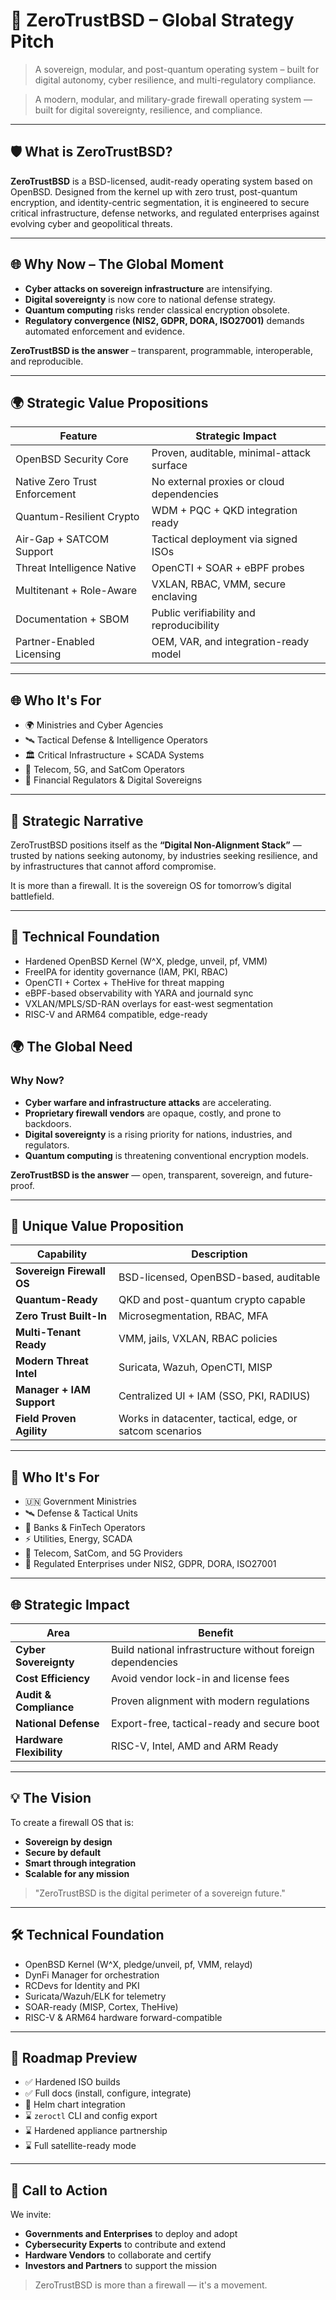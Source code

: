 # 🚀 ZeroTrustBSD – Global Strategy Pitch

> A sovereign, modular, and post-quantum operating system – built for digital autonomy, cyber resilience, and multi-regulatory compliance.

> A modern, modular, and military-grade firewall operating system — built for digital sovereignty, resilience, and compliance.

---

## 🛡 What is ZeroTrustBSD?

**ZeroTrustBSD** is a BSD-licensed, audit-ready operating system based on OpenBSD. Designed from the kernel up with zero trust, post-quantum encryption, and identity-centric segmentation, it is engineered to secure critical infrastructure, defense networks, and regulated enterprises against evolving cyber and geopolitical threats.

---

## 🌐 Why Now – The Global Moment

- **Cyber attacks on sovereign infrastructure** are intensifying.
- **Digital sovereignty** is now core to national defense strategy.
- **Quantum computing** risks render classical encryption obsolete.
- **Regulatory convergence (NIS2, GDPR, DORA, ISO27001)** demands automated enforcement and evidence.

**ZeroTrustBSD is the answer** – transparent, programmable, interoperable, and reproducible.

---

## 🌍 Strategic Value Propositions

| Feature                      | Strategic Impact |
|-----------------------------|------------------|
| OpenBSD Security Core       | Proven, auditable, minimal-attack surface |
| Native Zero Trust Enforcement | No external proxies or cloud dependencies |
| Quantum-Resilient Crypto     | WDM + PQC + QKD integration ready |
| Air-Gap + SATCOM Support     | Tactical deployment via signed ISOs |
| Threat Intelligence Native   | OpenCTI + SOAR + eBPF probes |
| Multitenant + Role-Aware     | VXLAN, RBAC, VMM, secure enclaving |
| Documentation + SBOM         | Public verifiability and reproducibility |
| Partner-Enabled Licensing    | OEM, VAR, and integration-ready model |

---

## 🌐 Who It's For

- 🌍 Ministries and Cyber Agencies
- 🛰 Tactical Defense & Intelligence Operators
- 🏛 Critical Infrastructure + SCADA Systems
- 📡 Telecom, 5G, and SatCom Operators
- 🏦 Financial Regulators & Digital Sovereigns

---

## 🧭 Strategic Narrative

ZeroTrustBSD positions itself as the **“Digital Non-Alignment Stack”** — trusted by nations seeking autonomy, by industries seeking resilience, and by infrastructures that cannot afford compromise.

It is more than a firewall. It is the sovereign OS for tomorrow’s digital battlefield.

---

## 🔧 Technical Foundation

- Hardened OpenBSD Kernel (W^X, pledge, unveil, pf, VMM)
- FreeIPA for identity governance (IAM, PKI, RBAC)
- OpenCTI + Cortex + TheHive for threat mapping
- eBPF-based observability with YARA and journald sync
- VXLAN/MPLS/SD-RAN overlays for east-west segmentation
- RISC-V and ARM64 compatible, edge-ready

## 🌍 The Global Need

### Why Now?

- **Cyber warfare and infrastructure attacks** are accelerating.
- **Proprietary firewall vendors** are opaque, costly, and prone to backdoors.
- **Digital sovereignty** is a rising priority for nations, industries, and regulators.
- **Quantum computing** is threatening conventional encryption models.

**ZeroTrustBSD is the answer** — open, transparent, sovereign, and future-proof.

---

## 🧠 Unique Value Proposition

| Capability              | Description |
|--------------------------|-------------|
| **Sovereign Firewall OS** | BSD-licensed, OpenBSD-based, auditable |
| **Quantum-Ready**         | QKD and post-quantum crypto capable |
| **Zero Trust Built-In**   | Microsegmentation, RBAC, MFA |
| **Multi-Tenant Ready**    | VMM, jails, VXLAN, RBAC policies |
| **Modern Threat Intel**   | Suricata, Wazuh, OpenCTI, MISP |
| **Manager + IAM Support**| Centralized UI + IAM (SSO, PKI, RADIUS) |
| **Field Proven Agility**  | Works in datacenter, tactical, edge, or satcom scenarios |

---

## 🎯 Who It's For

- 🇺🇳 Government Ministries
- 🛰️ Defense & Tactical Units
- 🏦 Banks & FinTech Operators
- ⚡ Utilities, Energy, SCADA
- 📡 Telecom, SatCom, and 5G Providers
- 🧾 Regulated Enterprises under NIS2, GDPR, DORA, ISO27001

---

## 🌐 Strategic Impact

| Area              | Benefit |
|-------------------|---------|
| **Cyber Sovereignty** | Build national infrastructure without foreign dependencies |
| **Cost Efficiency**    | Avoid vendor lock-in and license fees |
| **Audit & Compliance** | Proven alignment with modern regulations |
| **National Defense**   | Export-free, tactical-ready and secure boot |
| **Hardware Flexibility** | RISC-V, Intel, AMD and ARM Ready |

---

## 💡 The Vision

To create a firewall OS that is:

- **Sovereign by design**
- **Secure by default**
- **Smart through integration**
- **Scalable for any mission**

> "ZeroTrustBSD is the digital perimeter of a sovereign future."

---

## 🛠 Technical Foundation

- OpenBSD Kernel (W^X, pledge/unveil, pf, VMM, relayd)
- DynFi Manager for orchestration
- RCDevs for Identity and PKI
- Suricata/Wazuh/ELK for telemetry
- SOAR-ready (MISP, Cortex, TheHive)
- RISC-V & ARM64 hardware forward-compatible

---

## 🧭 Roadmap Preview

- ✅ Hardened ISO builds
- ✅ Full docs (install, configure, integrate)
- 🔄 Helm chart integration
- ⌛ `zeroctl` CLI and config export
- ⌛ Hardened appliance partnership
- ⌛ Full satellite-ready mode

---

## 📣 Call to Action

We invite:

- **Governments and Enterprises** to deploy and adopt
- **Cybersecurity Experts** to contribute and extend
- **Hardware Vendors** to collaborate and certify
- **Investors and Partners** to support the mission

> ZeroTrustBSD is more than a firewall — it's a movement.

